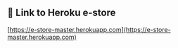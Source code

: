 
## 🔗 Link to Heroku e-store
[https://e-store-master.herokuapp.com](https://e-store-master.herokuapp.com)
